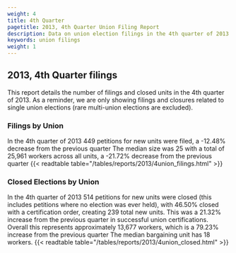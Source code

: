```yaml
---
weight: 4
title: 4th Quarter
pagetitle: 2013, 4th Quarter Union Filing Report
description: Data on union election filings in the 4th quarter of 2013
keywords: union filings
weight: 1
---
```


## 2013, 4th Quarter filings

This report details the number of filings and closed units in the 4th quarter of 2013. As a reminder, we are only showing filings and closures related to single union elections (rare multi-union elections are excluded).

### Filings by Union
In the 4th quarter of 2013 449 petitions for new units were filed, a -12.48% decrease from the previous quarter The median size was 25 with a total of 25,961 workers across all units, a -21.72% decrease from the previous quarter
{{< readtable table="/tables/reports/2013/4union_filings.html" >}}

### Closed Elections by Union
In the 4th quarter of 2013 514 petitions for new units were closed (this includes petitions where no election was ever held), with 46.50% closed with a certification order, creating 239 total new units. This was a 21.32% increase from the previous quarter in successful union certifications. Overall this represents approximately 13,677 workers, which is a 79.23% increase from the previous quarter The median bargaining unit has 18 workers.
{{< readtable table="/tables/reports/2013/4union_closed.html" >}}
